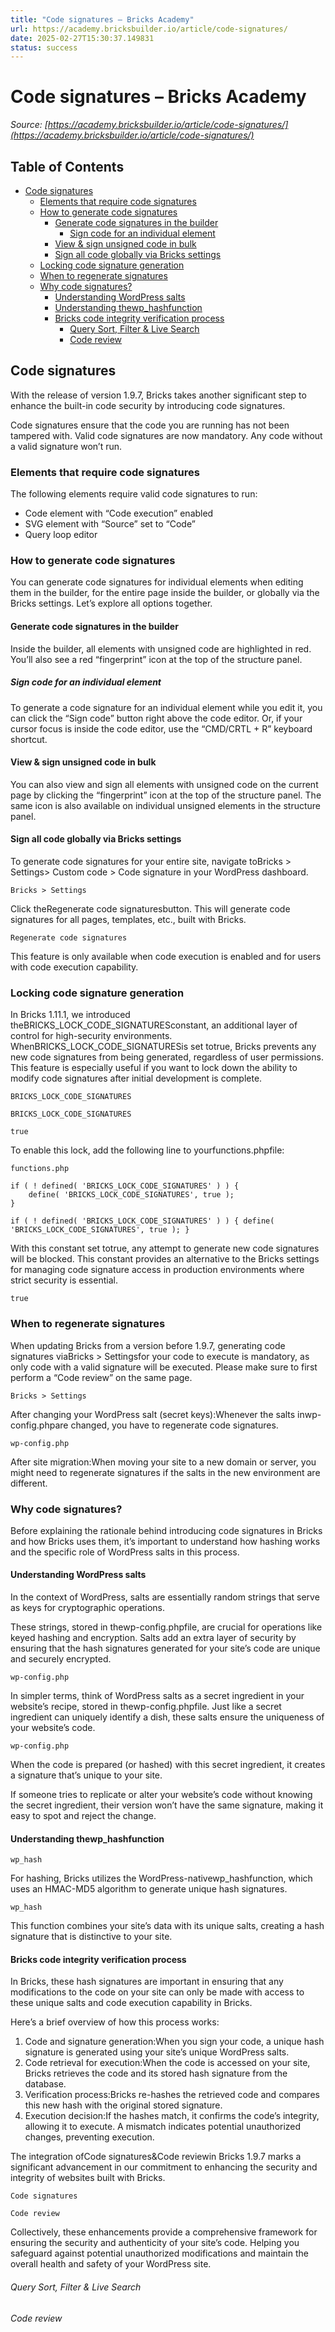 ```yaml
---
title: "Code signatures – Bricks Academy"
url: https://academy.bricksbuilder.io/article/code-signatures/
date: 2025-02-27T15:30:37.149831
status: success
---
```


# Code signatures – Bricks Academy

*Source: [https://academy.bricksbuilder.io/article/code-signatures/](https://academy.bricksbuilder.io/article/code-signatures/)*

## Table of Contents

- [Code signatures](#code-signatures)
  - [Elements that require code signatures](#elements-that-require-code-signatures)
  - [How to generate code signatures](#how-to-generate-code-signatures)
    - [Generate code signatures in the builder](#generate-code-signatures-in-the-builder)
      - [Sign code for an individual element](#sign-code-for-an-individual-element)
    - [View & sign unsigned code in bulk](#view--sign-unsigned-code-in-bulk)
    - [Sign all code globally via Bricks settings](#sign-all-code-globally-via-bricks-settings)
  - [Locking code signature generation](#locking-code-signature-generation)
  - [When to regenerate signatures](#when-to-regenerate-signatures)
  - [Why code signatures?](#why-code-signatures)
    - [Understanding WordPress salts](#understanding-wordpress-salts)
    - [Understanding thewp_hashfunction](#understanding-thewphashfunction)
    - [Bricks code integrity verification process](#bricks-code-integrity-verification-process)
        - [Query Sort, Filter & Live Search](#query-sort-filter--live-search)
        - [Code review](#code-review)

## Code signatures

With the release of version 1.9.7, Bricks takes another significant step to enhance the built-in code security by introducing code signatures.

Code signatures ensure that the code you are running has not been tampered with. Valid code signatures are now mandatory. Any code without a valid signature won’t run.

### Elements that require code signatures

The following elements require valid code signatures to run:

- Code element with “Code execution” enabled
- SVG element with “Source” set to “Code”
- Query loop editor

### How to generate code signatures

You can generate code signatures for individual elements when editing them in the builder, for the entire page inside the builder, or globally via the Bricks settings. Let’s explore all options together.

#### Generate code signatures in the builder

Inside the builder, all elements with unsigned code are highlighted in red. You’ll also see a red “fingerprint” icon at the top of the structure panel.

##### Sign code for an individual element

To generate a code signature for an individual element while you edit it, you can click the “Sign code” button right above the code editor. Or, if your cursor focus is inside the code editor, use the “CMD/CRTL + R” keyboard shortcut.

#### View & sign unsigned code in bulk

You can also view and sign all elements with unsigned code on the current page by clicking the “fingerprint” icon at the top of the structure panel. The same icon is also available on individual unsigned elements in the structure panel.

#### Sign all code globally via Bricks settings

To generate code signatures for your entire site, navigate toBricks > Settings> Custom code > Code signature in your WordPress dashboard.

`Bricks > Settings`

Click theRegenerate code signaturesbutton. This will generate code signatures for all pages, templates, etc., built with Bricks.

`Regenerate code signatures`

This feature is only available when code execution is enabled and for users with code execution capability.

### Locking code signature generation

In Bricks 1.11.1, we introduced theBRICKS_LOCK_CODE_SIGNATURESconstant, an additional layer of control for high-security environments. WhenBRICKS_LOCK_CODE_SIGNATURESis set totrue, Bricks prevents any new code signatures from being generated, regardless of user permissions. This feature is especially useful if you want to lock down the ability to modify code signatures after initial development is complete.

`BRICKS_LOCK_CODE_SIGNATURES`

`BRICKS_LOCK_CODE_SIGNATURES`

`true`

To enable this lock, add the following line to yourfunctions.phpfile:

`functions.php`

```
if ( ! defined( 'BRICKS_LOCK_CODE_SIGNATURES' ) ) {
    define( 'BRICKS_LOCK_CODE_SIGNATURES', true );
}
```

`if ( ! defined( 'BRICKS_LOCK_CODE_SIGNATURES' ) ) {
    define( 'BRICKS_LOCK_CODE_SIGNATURES', true );
}`

With this constant set totrue, any attempt to generate new code signatures will be blocked. This constant provides an alternative to the Bricks settings for managing code signature access in production environments where strict security is essential.

`true`

### When to regenerate signatures

When updating Bricks from a version before 1.9.7, generating code signatures viaBricks > Settingsfor your code to execute is mandatory, as only code with a valid signature will be executed. Please make sure to first perform a “Code review” on the same page.

`Bricks > Settings`

After changing your WordPress salt (secret keys):Whenever the salts inwp-config.phpare changed, you have to regenerate code signatures.

`wp-config.php`

After site migration:When moving your site to a new domain or server, you might need to regenerate signatures if the salts in the new environment are different.

### Why code signatures?

Before explaining the rationale behind introducing code signatures in Bricks and how Bricks uses them, it’s important to understand how hashing works and the specific role of WordPress salts in this process.

#### Understanding WordPress salts

In the context of WordPress, salts are essentially random strings that serve as keys for cryptographic operations.

These strings, stored in thewp-config.phpfile, are crucial for operations like keyed hashing and encryption. Salts add an extra layer of security by ensuring that the hash signatures generated for your site’s code are unique and securely encrypted.

`wp-config.php`

In simpler terms, think of WordPress salts as a secret ingredient in your website’s recipe, stored in thewp-config.phpfile. Just like a secret ingredient can uniquely identify a dish, these salts ensure the uniqueness of your website’s code.

`wp-config.php`

When the code is prepared (or hashed) with this secret ingredient, it creates a signature that’s unique to your site.

If someone tries to replicate or alter your website’s code without knowing the secret ingredient, their version won’t have the same signature, making it easy to spot and reject the change.

#### Understanding thewp_hashfunction

`wp_hash`

For hashing, Bricks utilizes the WordPress-nativewp_hashfunction, which uses an HMAC-MD5 algorithm to generate unique hash signatures.

`wp_hash`

This function combines your site’s data with its unique salts, creating a hash signature that is distinctive to your site.

#### Bricks code integrity verification process

In Bricks, these hash signatures are important in ensuring that any modifications to the code on your site can only be made with access to these unique salts and code execution capability in Bricks.

Here’s a brief overview of how this process works:

1. Code and signature generation:When you sign your code, a unique hash signature is generated using your site’s unique WordPress salts.
2. Code retrieval for execution:When the code is accessed on your site, Bricks retrieves the code and its stored hash signature from the database.
3. Verification process:Bricks re-hashes the retrieved code and compares this new hash with the original stored signature.
4. Execution decision:If the hashes match, it confirms the code’s integrity, allowing it to execute. A mismatch indicates potential unauthorized changes, preventing execution.

The integration ofCode signatures&Code reviewin Bricks 1.9.7 marks a significant advancement in our commitment to enhancing the security and integrity of websites built with Bricks.

`Code signatures`

`Code review`

Collectively, these enhancements provide a comprehensive framework for ensuring the security and authenticity of your site’s code. Helping you safeguard against potential unauthorized modifications and maintain the overall health and safety of your WordPress site.

###### Query Sort, Filter & Live Search

###### Code review


